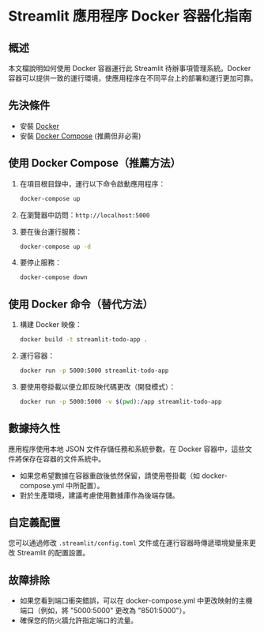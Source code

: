 # Streamlit 應用程序 Docker 容器化指南

## 概述

本文檔說明如何使用 Docker 容器運行此 Streamlit 待辦事項管理系統。Docker 容器可以提供一致的運行環境，使應用程序在不同平台上的部署和運行更加可靠。

## 先決條件

- 安裝 [Docker](https://docs.docker.com/get-docker/)
- 安裝 [Docker Compose](https://docs.docker.com/compose/install/) (推薦但非必需)

## 使用 Docker Compose（推薦方法）

1. 在項目根目錄中，運行以下命令啟動應用程序：

   ```bash
   docker-compose up
   ```

2. 在瀏覽器中訪問：`http://localhost:5000`

3. 要在後台運行服務：

   ```bash
   docker-compose up -d
   ```

4. 要停止服務：

   ```bash
   docker-compose down
   ```

## 使用 Docker 命令（替代方法）

1. 構建 Docker 映像：

   ```bash
   docker build -t streamlit-todo-app .
   ```

2. 運行容器：

   ```bash
   docker run -p 5000:5000 streamlit-todo-app
   ```

3. 要使用卷掛載以便立即反映代碼更改（開發模式）：

   ```bash
   docker run -p 5000:5000 -v $(pwd):/app streamlit-todo-app
   ```

## 數據持久性

應用程序使用本地 JSON 文件存儲任務和系統參數。在 Docker 容器中，這些文件將保存在容器的文件系統中。

- 如果您希望數據在容器重啟後依然保留，請使用卷掛載（如 docker-compose.yml 中所配置）。
- 對於生產環境，建議考慮使用數據庫作為後端存儲。

## 自定義配置

您可以通過修改 `.streamlit/config.toml` 文件或在運行容器時傳遞環境變量來更改 Streamlit 的配置設置。

## 故障排除

- 如果您看到端口衝突錯誤，可以在 docker-compose.yml 中更改映射的主機端口（例如，將 "5000:5000" 更改為 "8501:5000"）。
- 確保您的防火牆允許指定端口的流量。